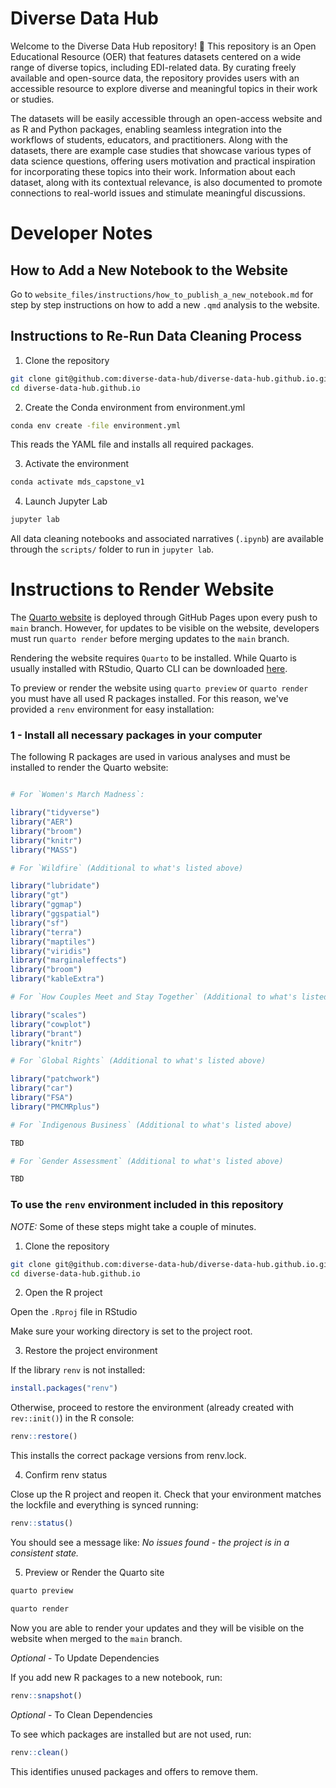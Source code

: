 # Diverse Data Hub

Welcome to the Diverse Data Hub repository! 👋 This repository is an Open Educational Resource (OER) that features datasets centered on a wide range of diverse topics, including EDI-related data. By curating freely available and open-source data, the repository provides users with an accessible resource to explore diverse and meaningful topics in their work or studies. 

The datasets will be easily accessible through an open-access website and as R and Python packages, enabling seamless integration into the workflows of students, educators, and practitioners. Along with the datasets, there are example case studies that showcase various types of data science questions, offering users motivation and practical inspiration for incorporating these topics into their work. Information about each dataset, along with its contextual relevance, is also documented to promote connections to real-world issues and stimulate meaningful discussions.

# Developer Notes

## How to Add a New Notebook to the Website

Go to `website_files/instructions/how_to_publish_a_new_notebook.md` for step by step instructions on how to add a new `.qmd` analysis to the website.

## Instructions to Re-Run Data Cleaning Process

1. Clone the repository

```bash
git clone git@github.com:diverse-data-hub/diverse-data-hub.github.io.git
cd diverse-data-hub.github.io
```

2. Create the Conda environment from environment.yml

```bash
conda env create -file environment.yml
```

This reads the YAML file and installs all required packages.

3. Activate the environment

```bash
conda activate mds_capstone_v1
```

4. Launch Jupyter Lab

```bash
jupyter lab
```

All data cleaning notebooks and associated narratives (`.ipynb`) are available through the `scripts/` folder to run in `jupyter lab`.

# Instructions to Render Website

The [Quarto website](https://diverse-data-hub.github.io/) is deployed through GitHub Pages upon every push to `main` branch. However, for updates to be visible on the website, developers must run `quarto render` before merging updates to the `main` branch.

Rendering the website requires `Quarto` to be installed. While Quarto is usually installed with RStudio, Quarto CLI can be downloaded [here](https://quarto.org/docs/get-started/).

To preview or render the website using `quarto preview` or `quarto render` you must have all used R packages installed. For this reason, we've provided a `renv` environment for easy installation:

### 1 - Install all necessary packages in your computer

The following R packages are used in various analyses and must be installed to render the Quarto website:

```r

# For `Women's March Madness`:

library("tidyverse")
library("AER")
library("broom")
library("knitr")
library("MASS")

# For `Wildfire` (Additional to what's listed above)

library("lubridate")
library("gt")
library("ggmap")
library("ggspatial")
library("sf")
library("terra")
library("maptiles")
library("viridis")
library("marginaleffects")
library("broom")
library("kableExtra")

# For `How Couples Meet and Stay Together` (Additional to what's listed above)

library("scales")
library("cowplot")
library("brant")
library("knitr")

# For `Global Rights` (Additional to what's listed above)

library("patchwork")
library("car")
library("FSA")
library("PMCMRplus")

# For `Indigenous Business` (Additional to what's listed above)

TBD

# For `Gender Assessment` (Additional to what's listed above)

TBD

```

### To use the `renv` environment included in this repository

*NOTE:* Some of these steps might take a couple of minutes. 

1. Clone the repository

```bash
git clone git@github.com:diverse-data-hub/diverse-data-hub.github.io.git
cd diverse-data-hub.github.io
```

2. Open the R project

Open the `.Rproj` file in RStudio

Make sure your working directory is set to the project root.

3. Restore the project environment

If the library `renv` is not installed:

```R
install.packages("renv")  
```

Otherwise, proceed to restore the environment (already created with `rev::init()`) in the R console:

```R
renv::restore()
```

This installs the correct package versions from renv.lock.

4. Confirm renv status

Close up the R project and reopen it. Check that your environment matches the lockfile and everything is synced running:

```R
renv::status()
```

You should see a message like: *No issues found - the project is in a consistent state.*

5. Preview or Render the Quarto site

```bash
quarto preview
```

```bash
quarto render
```

Now you are able to render your updates and they will be visible on the website when merged to the `main` branch.

*Optional* - To Update Dependencies

If you add new R packages to a new notebook, run:

```r
renv::snapshot()
```

*Optional* - To Clean Dependencies

To see which packages are installed but are not used, run:

```r
renv::clean()
```

This identifies unused packages and offers to remove them.